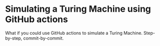 # Simulating a Turing Machine using GitHub actions
What if you could use GitHub actions to simulate a Turing Machine. Step-by-step, commit-by-commit.
